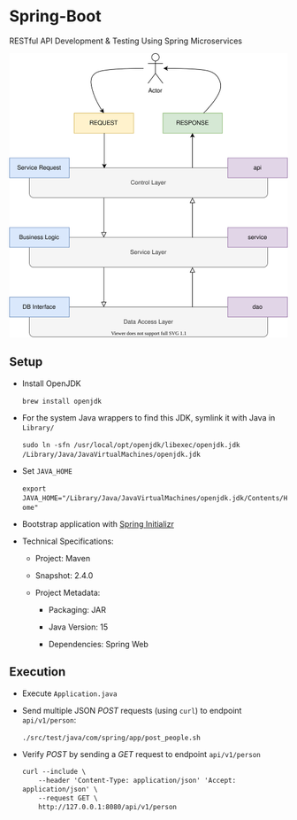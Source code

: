 # Spring-Boot

RESTful API Development & Testing Using Spring Microservices

![Application Functionality](src/docs/functionality.svg)

## Setup

+ Install OpenJDK

  `brew install openjdk`

+ For the system Java wrappers to find this JDK, symlink it with Java in `Library/`

  `sudo ln -sfn /usr/local/opt/openjdk/libexec/openjdk.jdk /Library/Java/JavaVirtualMachines/openjdk.jdk`

+ Set `JAVA_HOME`

  `export JAVA_HOME="/Library/Java/JavaVirtualMachines/openjdk.jdk/Contents/Home"`

+ Bootstrap application with [Spring Initializr][1]

+ Technical Specifications:

  + Project: Maven

  + Snapshot: 2.4.0

  + Project Metadata:

    + Packaging: JAR

    + Java Version: 15

    + Dependencies: Spring Web

## Execution

+ Execute `Application.java`

+ Send multiple JSON *POST* requests (using `curl`) to endpoint `api/v1/person`:

  `./src/test/java/com/spring/app/post_people.sh`

+ Verify *POST* by sending a *GET* request to endpoint `api/v1/person`

  ```
  curl --include \
      --header 'Content-Type: application/json' 'Accept: application/json' \
      --request GET \
      http://127.0.0.1:8080/api/v1/person
  ```

[1]: https://start.spring.io/
